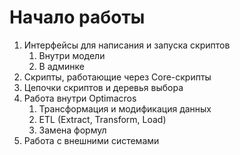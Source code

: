 # Начало работы

1. Интерфейсы для написания и запуска скриптов
    1. Внутри модели
    2. В админке
2. Скрипты, работающие через Core-скрипты
3. Цепочки скриптов и деревья выбора
4. Работа внутри Optimacros
    1. Трансформация и модификация данных
    2. ETL (Extract, Transform, Load)
    3. Замена формул
5. Работа с внешними системами
